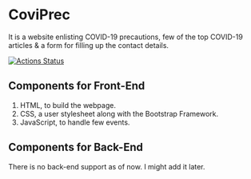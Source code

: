 # CoviPrec
It is a website enlisting COVID-19 precautions, few of the top COVID-19 articles & a form for filling up the contact details.

[![Actions Status](https://github.com/hritamdutta18/covid_prec/workflows/build/badge.svg)](https://github.com/hritamdutta18/covid_prec/actions)

## Components for Front-End

1) HTML, to build the webpage.
2) CSS, a user stylesheet along with the Bootstrap Framework.
3) JavaScript, to handle few events.

## Components for Back-End
There is no back-end support as of now. I might add it later.
